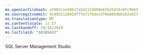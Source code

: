 ```yaml
---
ms.openlocfilehash: af081c1e59617a5d1153659e6fb25474c0fc9b63
ms.sourcegitcommit: 9c993112842dfffe7176decd79a885dbb192a927
ms.translationtype: MT
ms.contentlocale: it-IT
ms.lasthandoff: 10/16/2019
ms.locfileid: "68185433"
---
```

SQL Server Management Studio
